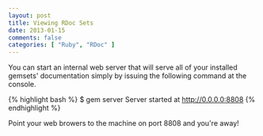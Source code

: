 ```yaml
---
layout: post
title: Viewing RDoc Sets
date: 2013-01-15
comments: false
categories: [ "Ruby", "RDoc" ]
---
```


You can start an internal web server that will serve all of your installed gemsets' documentation simply by issuing the following command at the console.

{% highlight bash %}
$ gem server
Server started at http://0.0.0.0:8808
{% endhighlight %}

Point your web browers to the machine on port 8808 and you're away!
